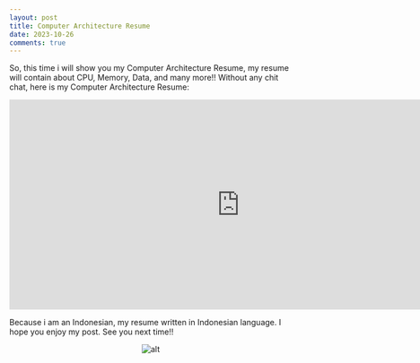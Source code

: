 ```yaml
---
layout: post
title: Computer Architecture Resume
date: 2023-10-26
comments: true
---
```

So, this time i will show you my Computer Architecture Resume, my resume will contain about CPU, Memory, Data, and many more!! Without any chit chat, here is my Computer Architecture Resume:

<div id="splash">
  <div class="post">
    <p><embed src="https://github.com/price220903/price220903.github.io/blob/f526fcdad1cc43be031bdc31c23eb6fee3e90f92/assets/img/resume/Resume%20Arsikom.pdf" width="820" height="375" type="application/pdf"></p>
  </div>
</div>

Because i am an Indonesian, my resume written in Indonesian language. I hope you enjoy my post. See you next time!!

<span style="display:block;text-align:center">![alt](https://www.gifcen.com/wp-content/uploads/2021/06/meme-gif-16.gif)</span>

